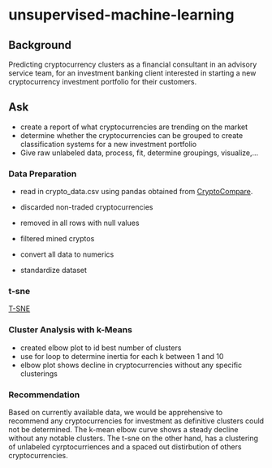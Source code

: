 # unsupervised-machine-learning
## Background
Predicting cryptocurrency clusters as a financial consultant in an advisory service team, for an investment banking client interested in starting a new cryptocurrency investment portfolio for their customers.

## Ask
* create a report of what cryptocurrencies are trending on the market
* determine whether the cryptocurrencies can be grouped to create classification systems for a new investment portfolio
* Give raw unlabeled data, process, fit, determine groupings, visualize,...

### Data Preparation
* read in crypto_data.csv using pandas obtained from [CryptoCompare](https://min-api.cryptocompare.com/data/all/coinlist).

* discarded non-traded cryptocurrencies
* removed in all rows with null values
* filtered mined cryptos
* convert all data to numerics
* standardize dataset

### t-sne
[T-SNE](https://github.com/cc-christin/unsupervised-machine-learning/blob/main/tsne.png)

### Cluster Analysis with k-Means
* created elbow plot to id best number of clusters
* use for loop to determine inertia for each k between 1 and 10
* elbow plot shows decline in cryptocurrencies without any specific clusterings


### Recommendation
Based on currently available data, we would be apprehensive to recommend any cryptocurrencies for investment as definitive clusters could not be determined. The k-mean elbow curve shows a steady decline without any notable clusters. The t-sne on the other hand, has a clustering of unlabeled cyrptocurriences and a spaced out distirbution of others cryptocurrencies.

